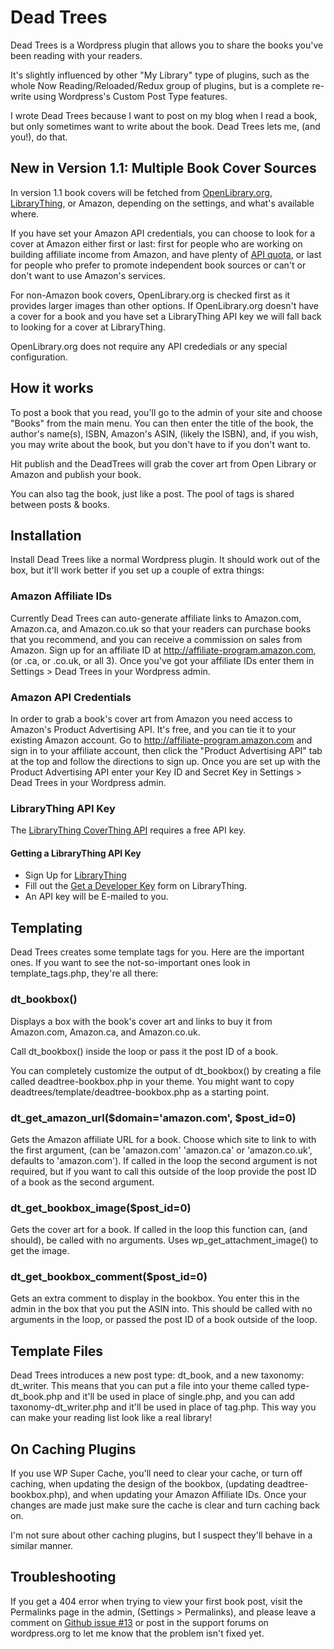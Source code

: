# Dead Trees
Dead Trees is a Wordpress plugin that allows you to share the books you've been reading with your readers.

It's slightly influenced by other "My Library" type of plugins, such as the whole Now Reading/Reloaded/Redux group of plugins, but is a complete re-write using Wordpress's Custom Post Type features.

I wrote Dead Trees because I want to post on my blog when I read a book, but only sometimes want to write about the book. Dead Trees lets me, (and you!), do that.

## New in Version 1.1: Multiple Book Cover Sources

In version 1.1 book covers will be fetched from [OpenLibrary.org](https://openlibrary.org/), [LibraryThing](https://www.librarything.com/), or Amazon, depending on the settings, and what's available where.

If you have set your Amazon API credentials, you can choose to look for a cover at Amazon either first or last: first for people who are working on building affiliate income from Amazon, and have plenty of [API quota](https://docs.aws.amazon.com/AWSECommerceService/latest/DG/TroubleshootingApplications.html#efficiency-guidelines), or last for people who prefer to promote independent book sources or can't or don't want to use Amazon's services.

For non-Amazon book covers, OpenLibrary.org is checked first as it provides larger images than other options. If OpenLibrary.org doesn't have a cover for a book and you have set a LibraryThing API key we will fall back to looking for a cover at LibraryThing.

OpenLibrary.org does not require any API crededials or any special configuration.

## How it works
To post a book that you read, you'll go to the admin of your site and choose "Books" from the main menu. You can then enter the title of the book, the author's name(s), ISBN, Amazon's ASIN, (likely the ISBN), and, if you wish, you may write about the book, but you don't have to if you don't want to. 

Hit publish and the DeadTrees will grab the cover art from Open Library or Amazon and publish your book.

You can also tag the book, just like a post. The pool of tags is shared between posts & books.

## Installation
Install Dead Trees like a normal Wordpress plugin. It should work out of the box, but it'll work better if you set up a couple of extra things:

### Amazon Affiliate IDs
Currently Dead Trees can auto-generate affiliate links to Amazon.com, Amazon.ca, and Amazon.co.uk so that your readers can purchase books that you recommend, and you can receive a commission on sales from Amazon. Sign up for an affiliate ID at http://affiliate-program.amazon.com, (or .ca, or .co.uk, or all 3). Once you've got your affiliate IDs enter them in Settings > Dead Trees in your Wordpress admin.

### Amazon API Credentials
In order to grab a book's cover art from Amazon you need access to Amazon's Product Advertising API. It's free, and you can tie it to your existing Amazon account. Go to http://affiliate-program.amazon.com and sign in to your affiliate account, then click the "Product Advertising API" tab at the top and follow the directions to sign up. Once you are set up with the Product Advertising API enter your Key ID and Secret Key in Settings > Dead Trees in your Wordpress admin.

### LibraryThing API Key
The [LibraryThing CoverThing API](https://blog.librarything.com/main/2008/08/a-million-free-covers-from-librarything/) requires a free API key. 

#### Getting a LibraryThing API Key
- Sign Up for [LibraryThing](https://www.librarything.com/)
- Fill out the [Get a Developer Key](https://www.librarything.com/services/keys.php) form on LibraryThing.
- An API key will be E-mailed to you.

## Templating
Dead Trees creates some template tags for you. Here are the important ones. If you want to see the not-so-important ones look in template_tags.php, they're all there:

### dt_bookbox()
Displays a box with the book's cover art and links to buy it from Amazon.com, Amazon.ca, and Amazon.co.uk.

Call dt_bookbox() inside the loop or pass it the post ID of a book.

You can completely customize the output of dt_bookbox() by creating a file called deadtree-bookbox.php in your theme. You might want to copy deadtrees/template/deadtree-bookbox.php as a starting point.

### dt_get_amazon_url($domain='amazon.com', $post_id=0)
Gets the Amazon affiliate URL for a book.
Choose which site to link to with the first argument, (can be 'amazon.com' 'amazon.ca' or 'amazon.co.uk', defaults to 'amazon.com'). If called in the loop the second argument is not required, but if you want to call this outside of the loop provide the post ID of a book as the second argument.

### dt_get_bookbox_image($post_id=0)
Gets the cover art for a book. If called in the loop this function can, (and should), be called with no arguments. Uses wp_get_attachment_image() to get the image.

### dt_get_bookbox_comment($post_id=0)
Gets an extra comment to display in the bookbox. You enter this in the admin in the box that you put the ASIN into. This should be called with no arguments in the loop, or passed the post ID of a book outside of the loop.

## Template Files
Dead Trees introduces a new post type: dt_book, and a new taxonomy: dt_writer. This means that you can put a file into your theme called type-dt_book.php and it'll be used in place of single.php, and you can add taxonomy-dt_writer.php and it'll be used in place of tag.php. This way you can make your reading list look like a real library!

## On Caching Plugins
If you use WP Super Cache, you'll need to clear your cache, or turn off caching, when updating the design of the bookbox, (updating deadtree-bookbox.php), and when updating your Amazon Affiliate IDs. Once your changes are made just make sure the cache is clear and turn caching back on.

I'm not sure about other caching plugins, but I suspect they'll behave in a similar manner.

## Troubleshooting
If you get a 404 error when trying to view your first book post, visit the Permalinks page in the admin, (Settings > Permalinks), and please leave a comment on [Github issue #13](https://github.com/jbeales/DeadTrees/issues/13) or post in the support forums on wordpress.org to let me know that the problem isn't fixed yet.